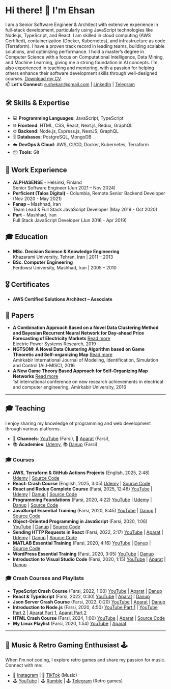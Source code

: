 # Hi there! 👋 I'm Ehsan
I am a Senior Software Engineer & Architect with extensive experience in full-stack development, particularly using JavaScript technologies like Node.js, TypeScript, and React. I am skilled in cloud computing (AWS Certified), containerization (Docker, Kubernetes), and infrastructure as code (Terraform). I have a proven track record in leading teams, building scalable solutions, and optimizing performance. I hold a master’s degree in Computer Science with a focus on Computational Intelligence, Data Mining, and Machine Learning, giving me a strong foundation in AI concepts. I’m also experienced in teaching and mentoring, with a passion for helping others enhance their software development skills through well-designed courses. [Download my CV](https://drive.google.com/file/d/1HZor8l0PEvMysKzaYU_3OOQsgRXACens/view?usp=sharing).    
📫 **Let's Connect**: e.shekari@gmail.com | [LinkedIn](https://www.linkedin.com/in/ehsan-shekari/) | [Telegram](https://t.me/shekariehsan) 

## 🛠️ Skills & Expertise
- 💻 **Programming Languages**: JavaScript, TypeScript
- 🌐 **Frontend**: HTML, CSS, React, Next.js, Redux, GraphQL
- ⚙️ **Backend**: Node.js, Express.js, NestJS, GraphQL  
- 🗄️ **Databases**: PostgreSQL, MongoDB  
- ☁️ **DevOps & Cloud**: AWS, CI/CD, Docker, Kubernetes, Terraform
- 📦 **Tools**: Git  

## 💼 Work Experience
- **ALPHASENSE** - Helsinki, Finland  
  Senior Software Engineer (Jun 2021 – Nov 2024)  
- **Perficient (Talos Digital)** - Columbia, Remote
  Senior Backend Developer (Nov 2020 - May 2021)  
- **Fanap** – Mashhad, Iran  
  Team Lead & Full Stack JavaScript Developer (May 2019 - Oct 2020)  
- **Part** – Mashhad, Iran  
  Full Stack JavaScript Developer (Jun 2016 - Apr 2019)  

## 🎓 Education
- **MSc. Decision Science & Knowledge Engineering**  
  Khazarami University, Tehran, Iran | 2011 – 2013  
- **BSc. Computer Engineering**  
  Ferdowsi University, Mashhad, Iran | 2005 – 2010

## 🎖️ Certificates
- **AWS Certified Solutions Architect – Associate**

## 📄 Papers
- **A Combination Approach Based on a Novel Data Clustering Method and Bayesian Recurrent Neural Network for Day-ahead Price Forecasting of Electricity Markets**  [Read more](https://www.sciencedirect.com/science/article/abs/pii/S0378779618303961)  
  Electric Power Systems Research, 2019    
- **NGTSOM: A Novel Data Clustering Algorithm based on Game Theoretic and Self-organizing Map**  [Read more](http://miscj.aut.ac.ir/article_850.html)  
  Amirkabir International Journal of Modeling, Identification, Simulation and Control (AIJ-MISC), 2016   
- **A New Game Theory Based Approach for Self-Organizing Map Networks**  [Read more](https://www.civilica.com/Paper-CBCONF01-CBCONF01_1007=A-New-Game-Theory-Based-Approach-for-Self-Organizing-Map-Networks.html)  
  1st international conference on new research achievements in electrical and computer engineering, Amirkabir University, 2016  
  
---

## 🎓 Teaching
I enjoy sharing my knowledge of programming and web development through various platforms.
- 🎥 **Channels**: [YouTube](https://www.youtube.com/@EhsanShekari-fa) (Farsi), 🎥 [Aparat](https://www.aparat.com/ehsanshekari) (Farsi), 
- 📚 **Academies**: [Udemy](https://www.udemy.com/user/ehsan-shekari-2/), 📚 [Danup](https://danup.ir/academy/e-shekari/) (Farsi)   

### 🎓 Courses 
- **AWS, Terraform & GitHub Actions Projects** (English, 2025, 2:48) [Udemy](https://www.udemy.com/course/aws-terraform-github-actions-projects-personal-website/?referralCode=686BF11FB5C307E33A8F) | [Source Code](https://github.com/ehsanshekari/aws-tf-gha-projects-personal-website)
- **React: Crash Course** (English, 2025, 3:05) [Udemy](https://www.udemy.com/course/react-the-crash-course/?referralCode=E8C90A2C9ED91B29F40B) | [Source Code](https://github.com/ehsanshekari/react-crash-course)
- **React and Redux Complete Course** (Farsi, 2025, 12:46) [YouTube](https://www.youtube.com/playlist?list=PLJgS5tlEopOJL_LgZLBWad27Pn09ozszF) | [Udemy](https://www.udemy.com/course/complete-react-redux-course/) | [Danup](https://danup.ir/courses/react-and-redux-complete-course/) | [Source Code](https://github.com/ehsanshekari/complete-react-redux-farsi-playlist)
- **Programming Foundations** (Farsi, 2020, 4:22) [YouTube](https://www.youtube.com/playlist?list=PLJgS5tlEopOKSM-6HKjub6bTpmb4IALda) | [Udemy](https://www.udemy.com/course/programming-foundations/) | [Danup](https://danup.ir/courses/programming-principles/) | [Source Code](https://github.com/ehsanshekari/programming-foundations-course)   
- **JavaScript Essential Training** (Farsi, 2020, 8:45) [YouTube](https://www.youtube.com/playlist?list=PLJgS5tlEopOK3p6qU7kI-ineY0FdnYdwS) | [Danup](https://danup.ir/courses/javascript-essential-training/) | [Source Code](https://github.com/ehsanshekari/javascript-essential-training)
- **Object-Oriented Programming in JavaScript** (Farsi, 2020, 1:06) [YouTube](https://www.youtube.com/playlist?list=PLJgS5tlEopOIbG2H7lgG_ZRPoaysfJMHy) | [Danup](https://danup.ir/courses/oop-in-js/) | [Source Code](https://github.com/ehsanshekari/OOP-JS-Course)
- **Sending HTTP Requests in React** (Farsi, 2022, 2:17) [YouTube](https://www.youtube.com/playlist?list=PLJgS5tlEopOL2pXn92TbDiT1XdWvi-0gZ) | [Aparat](https://www.aparat.com/v/lme88e8) | [Udemy](https://www.udemy.com/course/sending-requests-in-react/) | [Danup](https://danup.ir/courses/sending-requests-in-react/) | [Source Code](https://github.com/ehsanshekari/quotes-example)  
- **MATLAB Essential Training** (Farsi, 2020, 4:16) [YouTube](https://www.youtube.com/playlist?list=PLJgS5tlEopOKZLCukZ47DXOLU7nMPK_nq) | [Danup](https://danup.ir/courses/matlab-primary-tutorial/) | [Source Code](https://github.com/ehsanshekari/matlab-essential-training)
- **WordPress Essential Training** (Farsi, 2020, 3:05) [YouTube](https://www.youtube.com/playlist?list=PLJgS5tlEopOLH5dc-NGx527YJnzLcKLO_) | [Danup](https://danup.ir/courses/how-to-make-a-wordpress-website/)
- **Introduction to Visual Studio Code** (Farsi, 2020, 1:15) [YouTube](https://www.youtube.com/playlist?list=PLJgS5tlEopOLBEtSzmLydEcq6AbtyHmkX) | [Aparat](https://www.aparat.com/v/3kH6A) | [Danup](https://danup.ir/courses/visual-studio-code/)

 ### 🎓 Crash Courses and Playlists  
- **TypeScript Crash Course** (Farsi, 2022, 1:00) [YouTube](https://www.youtube.com/watch?v=eesRuVH-YN8&list=PLJgS5tlEopOIiRPPXq9woSLjl79912-Fw&index=1) | [Aparat](https://www.aparat.com/v/i357o9h) | [Danup](https://danup.ir/courses/typescript-for-beginners)  
- **React & TypeScript** (Farsi, 2022, 0:30) [YouTube](https://www.youtube.com/watch?v=gS2H7OEAuHw&list=PLJgS5tlEopOIiRPPXq9woSLjl79912-Fw&index=2) | [Aparat](https://www.aparat.com/v/o579uhn) | [Danup](https://danup.ir/courses/typescript-for-beginners) 
- **Json Server Crash Course** (Farsi, 2022, 0:20) [YouTube](https://www.youtube.com/watch?v=jtqRr8CXHnU&list=PLJgS5tlEopOIiRPPXq9woSLjl79912-Fw&index=3) | [Aparat](https://www.aparat.com/v/NpRa9) | [Danup](https://danup.ir/courses/json-server/)
- **Introduction to Node.js** (Farsi, 2020, 4:50) [YouTube Part 1](https://www.youtube.com/watch?v=duz1q7_aE8s&list=PLJgS5tlEopOIiRPPXq9woSLjl79912-Fw&index=6) | [YouTube Part 2](https://www.youtube.com/watch?v=kbZ494j4JrY&list=PLJgS5tlEopOIiRPPXq9woSLjl79912-Fw&index=7) | [Aparat Part 1](https://www.aparat.com/v/i80lixr), [Aparat Part 2](https://www.aparat.com/v/xwWpv)     
- **HTML Crash Course** (Farsi, 2024, 1:00) [YouTube](https://www.youtube.com/watch?v=o628EHQ1SkY&list=PLJgS5tlEopOIiRPPXq9woSLjl79912-Fw&index=4) | [Aparat](https://www.aparat.com/v/i357o9h) | [Source Code](https://github.com/ehsanshekari/html-crash-course)   
- **My Linux Playlist** (Farsi, 2020, 1:54) [YouTube](https://www.youtube.com/watch?v=zY5OVIdPuGM&list=PLJgS5tlEopOIiRPPXq9woSLjl79912-Fw&index=8) | [Aparat](https://www.aparat.com/v/I0Ssx)  

---

## 🎵 Music & Retro Gaming Enthusiast 🕹️
When I'm not coding, I explore retro games and share my passion for music. Connect with me:

- 🎵 [Instagram](https://www.instagram.com/forgotten.unlocked) | 🎵 [TikTok](https://www.tiktok.com/@forgotten.unlocked) (Music)  
- 🕹️ [YouTube](https://www.youtube.com/@ForgottenUnlocked) | 🕹️ [Rumble](https://rumble.com/c/c-6778939) | 🕹️ [Telegram](https://t.me/forgotten_unlocked) (Retro games)
